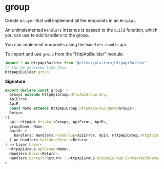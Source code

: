 # group

Create a `Layer` that will implement all the endpoints in an `HttpApi`.

An unimplemented `Handlers` instance is passed to the `build` function, which
you can use to add handlers to the group.

You can implement endpoints using the `handlers.handle` api.

To import and use `group` from the "HttpApiBuilder" module:

```ts
import * as HttpApiBuilder from "@effect/platform/HttpApiBuilder"
// Can be accessed like this
HttpApiBuilder.group
```

**Signature**

```ts
export declare const group: <
  Groups extends HttpApiGroup.HttpApiGroup.Any,
  ApiError,
  ApiR,
  const Name extends HttpApiGroup.HttpApiGroup.Name<Groups>,
  Return
>(
  api: HttpApi.HttpApi<Groups, ApiError, ApiR>,
  groupName: Name,
  build: (
    handlers: Handlers.FromGroup<ApiError, ApiR, HttpApiGroup.HttpApiGroup.WithName<Groups, Name>>
  ) => Handlers.ValidateReturn<Return>
) => Layer.Layer<
  HttpApiGroup.ApiGroup<Name>,
  Handlers.Error<Return>,
  Handlers.Context<Return> | HttpApiGroup.HttpApiGroup.ContextWithName<Groups, Name>
>
```
